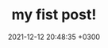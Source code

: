 ---
layout: post
title:  "my fist post!"
date:   2021-12-12 20:48:35 +0300
categories: jekyll update
---